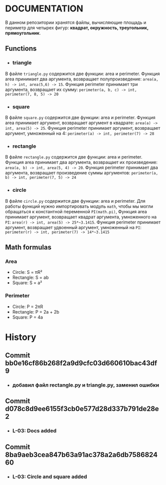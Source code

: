# DOCUMENTATION
  В данном репозитории хранятся файлы, вычисляющие площадь и периметр для четырех фигур: **квадрат, окружность, треугольник, прямоугольник**.
  ## Functions
  - ### triangle
  В файле `triangle.py` содержится две функции: area и perimeter. Функция area принимает два аргумента, возвращает полупроизведение: `area(a, h) -> int, area(5,6) -> 15`. Функция perimeter принимает три аргумента, возвращает их сумму: `perimeter(a, b, c) -> int, perimeter(7, 8, 5) -> 20`
  - ### square
  В файле `square.py` содержится две функции: area и perimeter. Функция area принимает аргумент, возвращает аргумент в квадрате: `area(a) -> int, area(5) -> 25`. Функция perimeter принимает аргумент, возвращает аргумент, умноженный на 4: `perimeter(a) -> int, perimeter(7) -> 28`
  - ### rectangle
  В файле `rectangle.py` содержится две функции: area и perimeter. Функция area принимает два аргумента, возвращает их произведение: `area(a, b) -> int, area(5, 4) -> 20`. Функция perimeter принимает два аргумента, возвращает произведение суммы аргументов: `perimeter(a, b) -> int, perimeter(7, 5) -> 24`
  - ### circle
  В файле `circle.py` содержится две функции: area и perimeter. Для работы функций нужно импортировать модуль `math`, чтобы мы могли обращаться к константной переменной `PI(math.pi)`, Функция area принимает аргумент, возвращает квадрат аргумента, умноженного на `PI`: `area(r) -> int, area(5) -> 25*~3.1415`. Функция perimeter принимает аргумент, возвращает удвоенный аргумент, умноженный на `PI`: `perimeter(r) -> int, perimeter(7) -> 14*~3.1415`
  ## Math formulas
  ### Area
  - Circle: S = πR²
  - Rectangle: S = ab
  - Square: S = a²

  ### Perimeter
  - Circle: P = 2πR
  - Rectangle: P = 2a + 2b
  - Square: P = 4a
# History
  ## Commit bb0e16cf86b268f2a9d9cfc03d660610bac43df9
  - ### добавил файл rectangle.py и triangle.py, заменил ошибки
  ## Commit d078c8d9ee6155f3cb0e577d28d337b791de28e2
  - ### L-03: Docs added
  ## Commit 8ba9aeb3cea847b63a91ac378a2a6db758682460
  - ### L-03: Circle and square added
